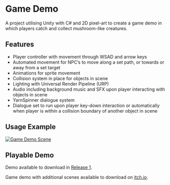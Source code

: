 # Game Demo

A project utilising Unity with C# and 2D pixel-art to create a game demo in which players catch and collect mushroom-like creatures.

## Features

* Player controller with movement through WSAD and arrow keys
* Automated movement for NPC’s to move along a set path, or towards or away from a set target
* Animations for sprite movement
* Collision system in place for objects in scene
* Lighting with Universal Render Pipeline (URP)
* Audio including background music and SFX upon player interacting with objects in scene
* YarnSpinner dialogue system
* Dialogue set to run upon player key-down interaction or automatically when player is within a collision boundary of another object in scene

## Usage Example

[![Game Demo Scene](https://img.youtube.com/vi/jVbzblS3o9E/0.jpg)](https://www.youtube.com/watch?v=jVbzblS3o9E)

## Playable Demo

Demo available to download in [Release 1](https://github.com/BiancaDavey/GameDemo/releases/tag/1.0).

Game demo with additional scenes available to download on [itch.io](https://lunar-raven.itch.io/strangelands).

